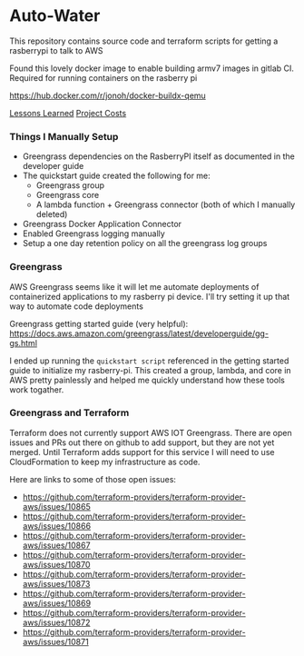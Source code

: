 # Auto-Water

This repository contains source code and terraform scripts for getting a rasberrypi to talk to AWS

Found this lovely docker image to enable building armv7 images in gitlab CI.  Required for running containers on the rasberry pi

https://hub.docker.com/r/jonoh/docker-buildx-qemu

[Lessons Learned](LEARNINGS.md)
[Project Costs](COSTS.md)

### Things I Manually Setup
* Greengrass dependencies on the RasberryPI itself as documented in the developer guide
* The quickstart guide created the following for me:
    * Greengrass group
    * Greengrass core
    * A lambda function + Greengrass connector (both of which I manually deleted)
* Greengrass Docker Application Connector
* Enabled Greengrass logging manually
* Setup a one day retention policy on all the greengrass log groups

### Greengrass
AWS Greengrass seems like it will let me automate deployments of containerized applications to my rasberry pi device.  I'll try setting it up that way to automate code deployments

Greengrass getting started guide (very helpful): https://docs.aws.amazon.com/greengrass/latest/developerguide/gg-gs.html

I ended up running the `quickstart script` referenced in the getting started guide to initialize my rasberry-pi.  This created a group, lambda, and core in AWS pretty painlessly and helped me quickly understand how these tools work togather.

### Greengrass and Terraform

Terraform does not currently support AWS IOT Greengrass.  There are open issues and PRs out there on github to add support, but they are not yet merged.  Until Terraform adds support for this service I will need to use CloudFormation to keep my infrastructure as code.

Here are links to some of those open issues:
* https://github.com/terraform-providers/terraform-provider-aws/issues/10865
* https://github.com/terraform-providers/terraform-provider-aws/issues/10866
* https://github.com/terraform-providers/terraform-provider-aws/issues/10867
* https://github.com/terraform-providers/terraform-provider-aws/issues/10870
* https://github.com/terraform-providers/terraform-provider-aws/issues/10873
* https://github.com/terraform-providers/terraform-provider-aws/issues/10869
* https://github.com/terraform-providers/terraform-provider-aws/issues/10872
* https://github.com/terraform-providers/terraform-provider-aws/issues/10871


